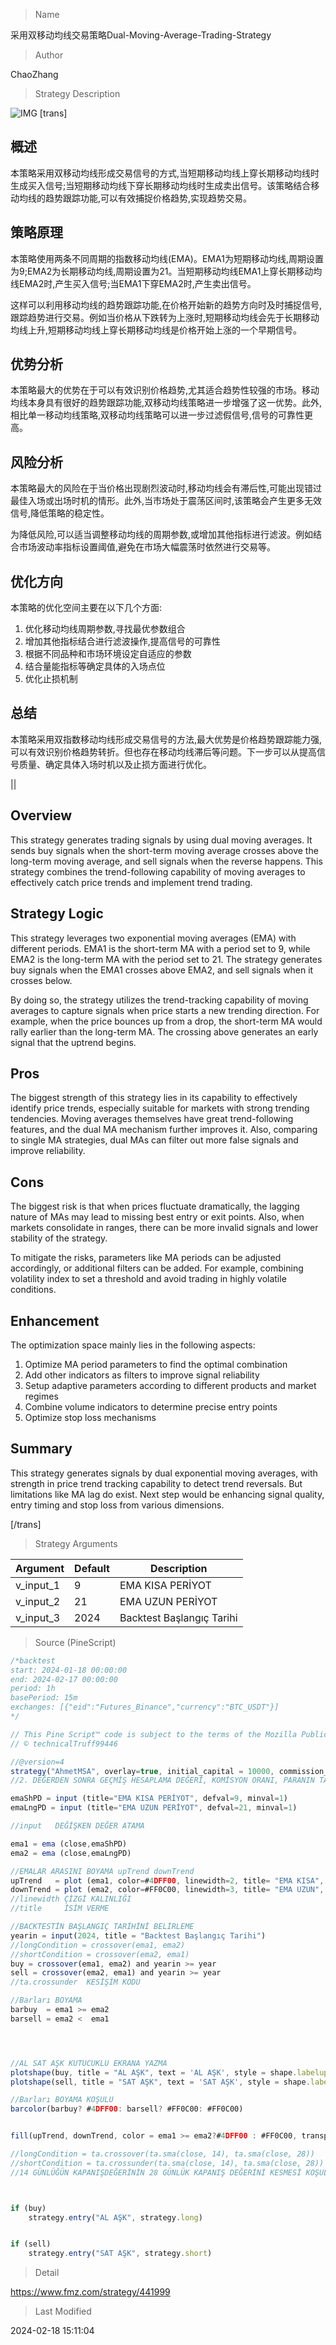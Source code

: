 
> Name

采用双移动均线交易策略Dual-Moving-Average-Trading-Strategy

> Author

ChaoZhang

> Strategy Description

![IMG](https://www.fmz.com/upload/asset/164854fcc7ef77fc2b7.png)
[trans]
## 概述

本策略采用双移动均线形成交易信号的方式,当短期移动均线上穿长期移动均线时生成买入信号;当短期移动均线下穿长期移动均线时生成卖出信号。该策略结合移动均线的趋势跟踪功能,可以有效捕捉价格趋势,实现趋势交易。

## 策略原理

本策略使用两条不同周期的指数移动均线(EMA)。EMA1为短期移动均线,周期设置为9;EMA2为长期移动均线,周期设置为21。当短期移动均线EMA1上穿长期移动均线EMA2时,产生买入信号;当EMA1下穿EMA2时,产生卖出信号。

这样可以利用移动均线的趋势跟踪功能,在价格开始新的趋势方向时及时捕捉信号,跟踪趋势进行交易。例如当价格从下跌转为上涨时,短期移动均线会先于长期移动均线上升,短期移动均线上穿长期移动均线是价格开始上涨的一个早期信号。

## 优势分析

本策略最大的优势在于可以有效识别价格趋势,尤其适合趋势性较强的市场。移动均线本身具有很好的趋势跟踪功能,双移动均线策略进一步增强了这一优势。此外,相比单一移动均线策略,双移动均线策略可以进一步过滤假信号,信号的可靠性更高。

## 风险分析

本策略最大的风险在于当价格出现剧烈波动时,移动均线会有滞后性,可能出现错过最佳入场或出场时机的情形。此外,当市场处于震荡区间时,该策略会产生更多无效信号,降低策略的稳定性。

为降低风险,可以适当调整移动均线的周期参数,或增加其他指标进行滤波。例如结合市场波动率指标设置阈值,避免在市场大幅震荡时依然进行交易等。

## 优化方向

本策略的优化空间主要在以下几个方面:

1. 优化移动均线周期参数,寻找最优参数组合
2. 增加其他指标结合进行滤波操作,提高信号的可靠性
3. 根据不同品种和市场环境设定自适应的参数
4. 结合量能指标等确定具体的入场点位
5. 优化止损机制

## 总结

本策略采用双指数移动均线形成交易信号的方法,最大优势是价格趋势跟踪能力强,可以有效识别价格趋势转折。但也存在移动均线滞后等问题。下一步可以从提高信号质量、确定具体入场时机以及止损方面进行优化。

||

## Overview

This strategy generates trading signals by using dual moving averages. It sends buy signals when the short-term moving average crosses above the long-term moving average, and sell signals when the reverse happens. This strategy combines the trend-following capability of moving averages to effectively catch price trends and implement trend trading.

## Strategy Logic  

This strategy leverages two exponential moving averages (EMA) with different periods. EMA1 is the short-term MA with a period set to 9, while EMA2 is the long-term MA with the period set to 21. The strategy generates buy signals when the EMA1 crosses above EMA2, and sell signals when it crosses below. 

By doing so, the strategy utilizes the trend-tracking capability of moving averages to capture signals when price starts a new trending direction. For example, when the price bounces up from a drop, the short-term MA would rally earlier than the long-term MA. The crossing above generates an early signal that the uptrend begins.

## Pros  

The biggest strength of this strategy lies in its capability to effectively identify price trends, especially suitable for markets with strong trending tendencies. Moving averages themselves have great trend-following features, and the dual MA mechanism further improves it. Also, comparing to single MA strategies, dual MAs can filter out more false signals and improve reliability.

## Cons  

The biggest risk is that when prices fluctuate dramatically, the lagging nature of MAs may lead to missing best entry or exit points. Also, when markets consolidate in ranges, there can be more invalid signals and lower stability of the strategy.  

To mitigate the risks, parameters like MA periods can be adjusted accordingly, or additional filters can be added. For example, combining volatility index to set a threshold and avoid trading in highly volatile conditions.

## Enhancement  

The optimization space mainly lies in the following aspects:

1. Optimize MA period parameters to find the optimal combination
2. Add other indicators as filters to improve signal reliability  
3. Setup adaptive parameters according to different products and market regimes
4. Combine volume indicators to determine precise entry points
5. Optimize stop loss mechanisms

## Summary  

This strategy generates signals by dual exponential moving averages, with strength in price trend tracking capability to detect trend reversals. But limitations like MA lag do exist. Next step would be enhancing signal quality, entry timing and stop loss from various dimensions.

[/trans]

> Strategy Arguments



|Argument|Default|Description|
|----|----|----|
|v_input_1|9|EMA KISA PERİYOT|
|v_input_2|21|EMA UZUN PERİYOT|
|v_input_3|2024|Backtest Başlangıç Tarihi|


> Source (PineScript)

``` javascript
/*backtest
start: 2024-01-18 00:00:00
end: 2024-02-17 00:00:00
period: 1h
basePeriod: 15m
exchanges: [{"eid":"Futures_Binance","currency":"BTC_USDT"}]
*/

// This Pine Script™ code is subject to the terms of the Mozilla Public License 2.0 at https://mozilla.org/MPL/2.0/
// © technicalTruff99446

//@version=4
strategy("AhmetMSA", overlay=true, initial_capital = 10000, commission_value = 0.002, default_qty_type = strategy.percent_of_equity, default_qty_value = 100, pyramiding = 0, calc_on_order_fills = true)
//2. DEĞERDEN SONRA GEÇMİŞ HESAPLAMA DEĞERİ, KOMİSYON ORANI, PARANIN TAMAMI, DEĞERLERİ EKLEMDİ

emaShPD = input (title="EMA KISA PERİYOT", defval=9, minval=1)
emaLngPD = input (title="EMA UZUN PERİYOT", defval=21, minval=1)

//input   DEĞİŞKEN DEĞER ATAMA

ema1 = ema (close,emaShPD)
ema2 = ema (close,emaLngPD)

//EMALAR ARASINI BOYAMA upTrend downTrend
upTrend   = plot (ema1, color=#4DFF00, linewidth=2, title= "EMA KISA", transp=0)
downTrend = plot (ema2, color=#FF0C00, linewidth=3, title= "EMA UZUN", transp=0)
//linewidth ÇİZGİ KALINLIĞI
//title     İSİM VERME

//BACKTESTİN BAŞLANGIÇ TARİHİNİ BELİRLEME
yearin = input(2024, title = "Backtest Başlangıç Tarihi")
//longCondition = crossover(ema1, ema2)
//shortCondition = crossover(ema2, ema1)
buy = crossover(ema1, ema2) and yearin >= year
sell = crossover(ema2, ema1) and yearin >= year
//ta.crossunder  KESİŞİM KODU

//Barları BOYAMA
barbuy  = ema1 >= ema2
barsell = ema2 <  ema1




//AL SAT AŞK KUTUCUKLU EKRANA YAZMA
plotshape(buy, title = "AL AŞK", text = 'AL AŞK', style = shape.labelup, location = location.belowbar, color= color.green,   textcolor = color.white, transp = 0, size = size.tiny)
plotshape(sell, title = "SAT AŞK", text = 'SAT AŞK', style = shape.labeldown, location = location.abovebar, color= color.red,   textcolor = color.white, transp = 0, size = size.tiny)

//Barları BOYAMA KOŞULU
barcolor(barbuy? #4DFF00: barsell? #FF0C00: #FF0C00)


fill(upTrend, downTrend, color = ema1 >= ema2?#4DFF00 : #FF0C00, transp = 80, title = "bgcolor")

//longCondition = ta.crossover(ta.sma(close, 14), ta.sma(close, 28))
//shortCondition = ta.crossunder(ta.sma(close, 14), ta.sma(close, 28))
//14 GÜNLÜĞÜN KAPANIŞDEĞERİNİN 28 GÜNLÜK KAPANIŞ DEĞERİNİ KESMESİ KOŞULU



if (buy)
    strategy.entry("AL AŞK", strategy.long)


if (sell)
    strategy.entry("SAT AŞK", strategy.short)

```

> Detail

https://www.fmz.com/strategy/441999

> Last Modified

2024-02-18 15:11:04
